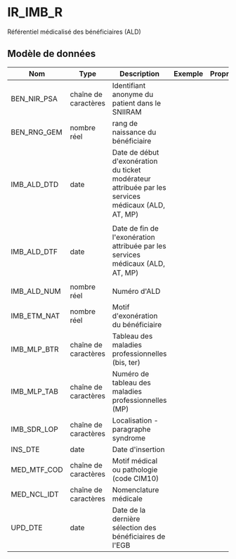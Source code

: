 # IR_IMB_R

Référentiel médicalisé des bénéficiaires (ALD)


## Modèle de données

|Nom|Type|Description|Exemple|Propriétés|
|-|-|-|-|-|
|BEN_NIR_PSA|chaîne de caractères|Identifiant anonyme du patient dans le SNIIRAM|||
|BEN_RNG_GEM|nombre réel|rang de naissance du bénéficiaire|||
|IMB_ALD_DTD|date|Date de début d'exonération du ticket modérateur attribuée par les services médicaux (ALD, AT, MP)|||
|IMB_ALD_DTF|date|Date de fin de l'exonération attribuée par les services médicaux (ALD, AT, MP)|||
|IMB_ALD_NUM|nombre réel|Numéro d'ALD|||
|IMB_ETM_NAT|nombre réel|Motif d'exonération du bénéficiaire|||
|IMB_MLP_BTR|chaîne de caractères|Tableau des maladies professionnelles (bis, ter)|||
|IMB_MLP_TAB|chaîne de caractères|Numéro de tableau des maladies professionnelles (MP)|||
|IMB_SDR_LOP|chaîne de caractères|Localisation - paragraphe syndrome|||
|INS_DTE|date|Date d'insertion|||
|MED_MTF_COD|chaîne de caractères|Motif médical ou pathologie (code CIM10)|||
|MED_NCL_IDT|chaîne de caractères|Nomenclature médicale|||
|UPD_DTE|date|Date de la dernière sélection des bénéficiaires de l'EGB|||
